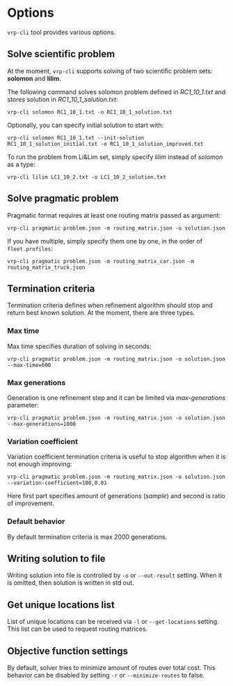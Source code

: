 # Options

`vrp-cli` tool provides various options.


## Solve scientific problem

At the moment, `vrp-cli` supports solving of two scientific problem sets: **solomon** and **lilim**.

The following command solves solomon problem defined in _RC1_10_1.txt_ and stores solution in _RC1_10_1_solution.txt_:

    vrp-cli solomon RC1_10_1.txt -o RC1_10_1_solution.txt

Optionally, you can specify initial solution to start with:

    vrp-cli solomon RC1_10_1.txt --init-solution RC1_10_1_solution_initial.txt -o RC1_10_1_solution_improved.txt

To run the problem from Li&Lim set, simply specify _lilim_ instead of _solomon_ as a type:

    vrp-cli lilim LC1_10_2.txt -o LC1_10_2_solution.txt


## Solve pragmatic problem

Pragmatic format requires at least one routing matrix passed as argument:

    vrp-cli pragmatic problem.json -m routing_matrix.json -o solution.json

If you have multiple, simply specify them one by one, in the order of `fleet.profiles`:

    vrp-cli pragmatic problem.json -m routing_matrix_car.json -m routing_matrix_truck.json


## Termination criteria

Termination criteria defines when refinement algorithm should stop and return best known solution. At the moment, there
are three types.

### Max time

Max time specifies duration of solving in seconds:

    vrp-cli pragmatic problem.json -m routing_matrix.json -o solution.json --max-time=600

### Max generations

Generation is one refinement step and it can be limited via _max-generations_ parameter:

    vrp-cli pragmatic problem.json -m routing_matrix.json -o solution.json --max-generations=1000

### Variation coefficient

Variation coefficient termination criteria is useful to stop algorithm when it is not enough improving:

    vrp-cli pragmatic problem.json -m routing_matrix.json -o solution.json --variation-coefficient=100,0.01

Here first part specifies amount of generations (_sample_) and second is ratio of improvement.


### Default behavior

By default termination criteria is max 2000 generations.


## Writing solution to file

Writing solution into file is controlled by `-o` or `--out-result` setting. When it is omitted, then solution is written
in std out.


## Get unique locations list

List of unique locations can be received via `-l` or `--get-locations` setting. This list can be used to request routing
matrices.


## Objective function settings

By default, solver tries to minimize amount of routes over total cost. This behavior can be disabled by setting
`-r` or `--minimize-routes` to false.
